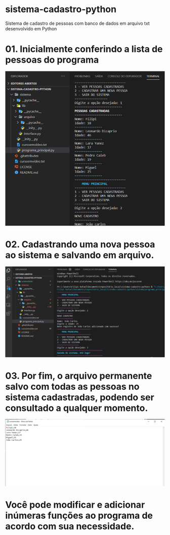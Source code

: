 # sistema-cadastro-python
 Sistema de cadastro de pessoas com banco de dados em arquivo txt desenvolvido em Python
# 01. Inicialmente conferindo a lista de pessoas do programa
![conferir_lista_de_pessoas](https://github.com/FilipiRafael/sistema-cadastro-python/blob/master/screenshots/conferir_lista_de_pessoas.png)
# 02. Cadastrando uma nova pessoa ao sistema e salvando em arquivo.
![cadastrar_nova_pessoa_e_fechando_programa.png](https://github.com/FilipiRafael/sistema-cadastro-python/blob/master/screenshots/cadastrar_nova_pessoa_e_fechando_programa.png)
# 03. Por fim, o arquivo permanente salvo com todas as pessoas no sistema cadastradas, podendo ser consultado a qualquer momento.
![arquivo_txt.png](https://github.com/FilipiRafael/sistema-cadastro-python/blob/master/screenshots/arquivo_txt.png)
# Você pode modificar e adicionar inúmeras funções ao programa de acordo com sua necessidade.

